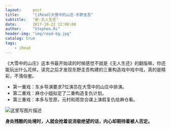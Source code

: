 ```yaml
---
layout:     post
title:      "[iRead]大雪中的山庄-东野圭吾"
subtitle:   "新·无人生还"
date:       2017-10-22 12:00:00
author:     "Stephen.Ri"
header-img: "img/read-bg.jpg"
catalog: true
tags:
    - iRead
---
```


《大雪中的山庄》这本书最开始读的时候感觉不就是《无人生还》的翻版嘛，你还能玩出什么花样。读完之后才发现东野圭吾构建的三重构造戏中戏中戏，真的是精彩，不落俗套。

 - 第一重戏：东乡导演要求7位演员在大雪中的山庄中排演。
 - 第二重戏：麻仓小姐拟定了二重构造复仇计划。
 - 第三重戏：本多与笠原，元村和雨宫合谋上演假复仇给麻仓看。

 ![这里写图片描述]({{site.baseurl}}/img/imgInBlog/dongye1.jpg)

**身处残酷的处境时，人就会抢着说消极绝望的话，内心却期待着被人否定。**
